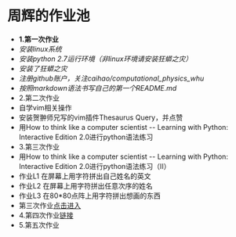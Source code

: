 # 周辉的作业池
+ **1.第一次作业**
+ *安装linux系统*
+ *安装python 2.7运行环境（非linux环境请安装狂蟒之灾）*
+ *安装了狂蟒之灾*
+ *注册github账户，关注caihao/computational_physics_whu*
+ *按照markdown语法书写自己的第一个README.md*
+ 2.第二次作业
+ 自学vim相关操作
+ 安装贺翀师兄写的vim插件Thesaurus Query，并点赞
+ 用How to think like a computer scientist -- Learning with Python: Interactive Edition 2.0进行python语法练习
+ 3.第三次作业
+ 用How to think like a computer scientist -- Learning with Python: Interactive Edition 2.0进行python语法练习（II）
+ 作业L1 在屏幕上用字符拼出自己姓名的英文
+ 作业L2 在屏幕上用字符拼出任意次序的姓名
+ 作业L3 在80*80点阵上用字符拼出想画的东西
+ 第三次作业[点击进入](https://github.com/xiaoxiaohui123/computationalphysics_N2013301020171/blob/master/new%202.py)
+ 4.第四次作业[链接](https://www.zybuluo.com/xiaoxiaohui123/note/356349)
+ 5.第五次作业
